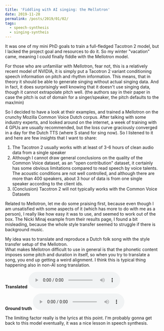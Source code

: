 ```yaml
---
title: 'Fiddling with AI singing: the Mellotron'
date: 2019-11-28
permalink: /posts/2019/01/02/
tags:
  - speech-synthesis
  - singing-syntheis
---
```


It was one of my mini PhD goals to train a full-fledged Tacotron 2 model, but I lacked the project goal and
resources to do it. So my winter "vacation" came, meaning I could finally fiddle with the Mellotron model.

For those who are unfamiliar with Mellotron, fear not, this is a relatively recent model of NVIDIA, it is simply
put a Tacotron 2 variant conditioning speech information on pitch and rhythm information. This means, that in theory
it should be able to generate singing without actual singing data. And in fact, it does surprisingly well knowing
that it doesn't use singing data, though it cannot extrapolate pitch well. (the authors say in their paper in case the pitch is
out of domain for a singer/speaker, the pitch defaults to the max/min)

So I decided to have a look at their examples, and trained a Mellotron on the crunchy Mozilla Common Voice Dutch corpus. After talking
with some industry experts, and looked around on the internet, a week of training with 4 GPUs are usually recommended, 
but the loss curve graciously converged in a day for the Dutch TTS (where S stand for sing now). So I listened to it and here
are few insights that I want to share:

1. The Tacotron 2 usually works with at least of 3-6 hours of clean audio data from a single speaker 
2. Although I cannot draw general conclusions on the quality of the Common Voice dataset, as an "open contribution" dataset, it certainly
has some obvious limitations compared to read speech by voice talents. The acoustic conditions are not well controlled, and although there are
more than 400 speakers, about 3 hour of data is from one single speaker according to the client ids.
3. (Conclusion) Tacotron 2 will not typically works with the Common Voice Datasets

Related to Mellotron, let me do some praising first, because even though I am unsatisfied with some aspects of it (which has more to do with me
as a person), I really like how easy it was to use, and seemed to work out of the box. The Nicki Minaj example from their results page, I found
a bit misleading, because the whole style transfer seemed to struggle if there is background music.

My idea was to translate and reproduce a Dutch folk song with the style transfer setup of the Mellotron.  
What makes Mellotron difficult to use in general is that the phonetic content imposes some pitch and duration in itself, so when you try to translate
a song, you end up getting a weird alignment. I think this is typical thing happening also in non-AI song translation.
 

**Translated**
<audio controls>
  <source src="/files/dutch_folk_samples/english_translation_song.wav" type="audio/wav">
</audio> 

**Ground truth**
 <audio controls>
  <source src="/files/dutch_folk_samples/OGL15601.wav" type="audio/wav">
</audio> 

The limiting factor really is the lyrics at this point. I'm probably gonna get back to this model eventually, it was a nice lesson in speech synthesis.

 


